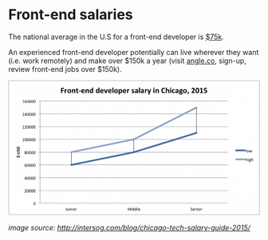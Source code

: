 # Front-end salaries

The national average in the U.S for a front-end developer is [$75k](http://www.glassdoor.com/Salaries/front-end-web-developer-salary-SRCH_KO0,23.htm). 

An experienced front-end developer potentially can live wherever they want (i.e. work remotely) and make over $150k a year (visit [angle.co](https://angel.co/jobs), sign-up, review front-end jobs over $150k).

![](../images/front-end-salary.png "http://intersog.com/blog/chicago-tech-salary-guide-2015/")

<cite>image source: <a href="http://intersog.com/blog/chicago-tech-salary-guide-2015/">http://intersog.com/blog/chicago-tech-salary-guide-2015/</a></cite>












 






